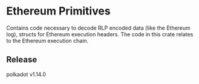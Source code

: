 # Ethereum Primitives

Contains code necessary to decode RLP encoded data (like the Ethereum log), structs for Ethereum execution headers. The
code in this crate relates to the Ethereum execution chain.


## Release

polkadot v1.14.0

